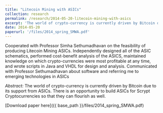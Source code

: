 ```yaml
---
title: "Litecoin Mining with ASICs"
collection: research
permalink: /research/2014-05-20-litecoin-mining-with-asics
excerpt: 'The world of crypto-currency is currently driven by Bitcoin due to its support from ASICs. There is an opportunity to build ASICs for Scrypt Cryptocurrencies so that they can flourish as well.'
date: 2014-05-20
paperurl: '/files/2014_spring_SMWA.pdf'
---
```


Cooperated with Professor Simha Sethumadhavan on the feasibility of producing Litecoin Mining ASICs. Independently designed all of the ASIC schematics, performed cost-benefit analysis of the ASICS, maintained knowledge on which crypto-currencies were most profitable at any time, and wrote scripts in Java and VHDL for design and analysis. Communicated with Professor Sethumadhavan about software and referring me to emerging technologies in ASICs

*Abstract:* The world of crypto-currency is currently driven by Bitcoin due to its support from ASICs. There is an opportunity to build ASICs for Scrypt Cryptocurrencies so that they can flourish as well.

[Download paper here]({{ base_path }}/files/2014_spring_SMWA.pdf)
